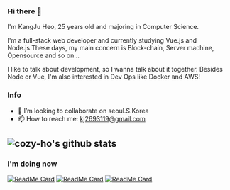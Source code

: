 ### Hi there 👋

I'm KangJu Heo, 25 years old and majoring in Computer Science.

I'm a full-stack web developer and currently studying Vue.js and Node.js.These days, my main concern is Block-chain, Server machine, Opensource and so on...

I like to talk about development, so I wanna talk about it together. Besides Node or Vue, I'm also interested in Dev Ops like Docker and AWS!

### Info

- 👯 I’m looking to collaborate on seoul.S.Korea
- 📫 How to reach me: kj2693119@gmail.com


![cozy-ho's github stats](https://github-readme-stats.vercel.app/api?username=cozy-ho&show_icons=true&theme=radical)
---

### I'm doing now
[![ReadMe Card](https://github-readme-stats.vercel.app/api/pin/?username=cozy-ho&repo=oh_my_pos)](https://github.com/cozy-ho/oh_my_pos)
[![ReadMe Card](https://github-readme-stats.vercel.app/api/pin/?username=byun618&repo=UFO)](https://github.com/byun618/UFO)
[![ReadMe Card](https://github-readme-stats.vercel.app/api/pin/?username=cozy-ho&repo=Cozy-Ho.github.io)](https://github.com/cozy-ho/Cozy-Ho.github.io)
